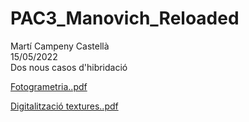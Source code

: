 # PAC3_Manovich_Reloaded  
Martí  Campeny Castellà <br>
15/05/2022 <br>
Dos nous casos d'hibridació


[Fotogrametria..pdf](https://github.com/MCampeny/PAC3_Manovich_Reloaded/files/8709311/Fotogrametria.pdf) <br>


[Digitalització textures..pdf](https://github.com/MCampeny/PAC3_Manovich_Reloaded/files/8709313/Digitalitzacio.textures.pdf)
